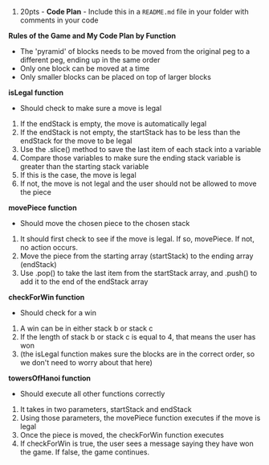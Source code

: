 1. 20pts - **Code Plan** - Include this in a `README.md` file in your folder with comments in your code

**Rules of the Game and My Code Plan by Function**
* The 'pyramid' of blocks needs to be moved from the original peg to a different peg, ending up in the same order
* Only one block can be moved at a time
* Only smaller blocks can be placed on top of larger blocks

**isLegal function**
* Should check to make sure a move is legal
1. If the endStack is empty, the move is automatically legal
2. If the endStack is not empty, the startStack has to be less than the endStack for the move to be legal 
3. Use the .slice() method to save the last item of each stack into a variable
4. Compare those variables to make sure the ending stack variable is greater than the starting stack variable 
5. If this is the case, the move is legal
6. If not, the move is not legal and the user should not be allowed to move the piece

**movePiece function**  
* Should move the chosen piece to the chosen stack
1. It should first check to see if the move is legal. If so, movePiece. If not, no action occurs.
2. Move the piece from the starting array (startStack) to the ending array (endStack)
3. Use .pop() to take the last item from the startStack array, and .push() to add it to the end of the endStack array

**checkForWin function**
* Should check for a win
1. A win can be in either stack b or stack c
2. If the length of stack b or stack c is equal to 4, that means the user has won 
3. (the isLegal function makes sure the blocks are in the correct order, so we don't need to worry about that here)

**towersOfHanoi function**
* Should execute all other functions correctly
1. It takes in two parameters, startStack and endStack
2. Using those parameters, the movePiece function executes if the move is legal
3. Once the piece is moved, the checkForWin function executes
4. If checkForWin is true, the user sees a message saying they have won the game. If false, the game continues.
